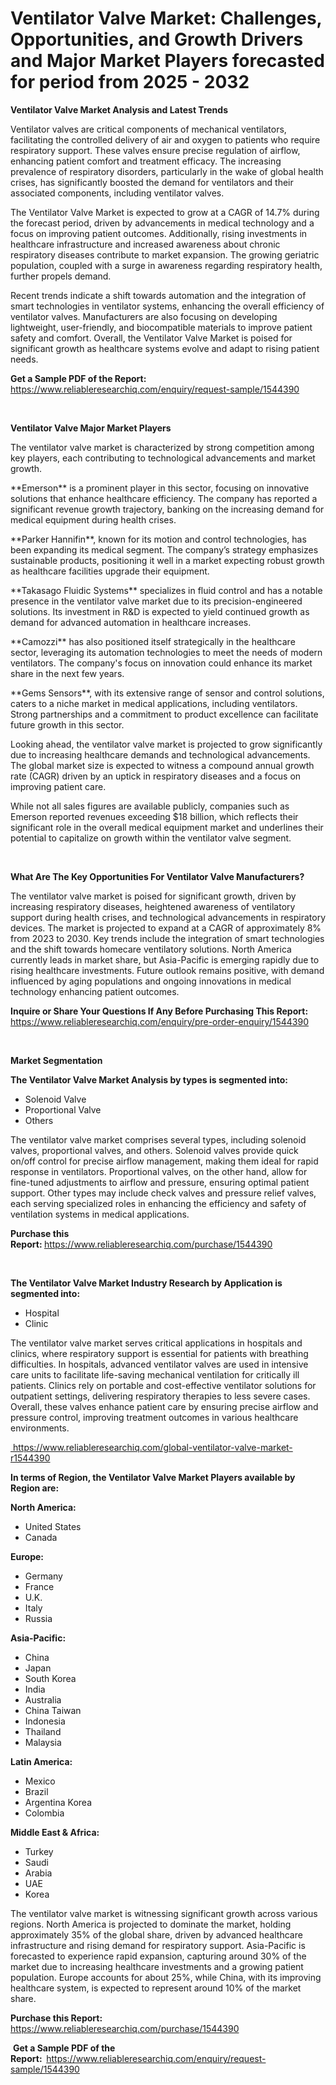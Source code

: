 <p><h1>Ventilator Valve Market: Challenges, Opportunities, and Growth Drivers and Major Market Players forecasted for period from 2025 - 2032</h1></p><p><strong>Ventilator Valve Market Analysis and Latest Trends</strong></p>
<p><p>Ventilator valves are critical components of mechanical ventilators, facilitating the controlled delivery of air and oxygen to patients who require respiratory support. These valves ensure precise regulation of airflow, enhancing patient comfort and treatment efficacy. The increasing prevalence of respiratory disorders, particularly in the wake of global health crises, has significantly boosted the demand for ventilators and their associated components, including ventilator valves.</p><p>The Ventilator Valve Market is expected to grow at a CAGR of 14.7% during the forecast period, driven by advancements in medical technology and a focus on improving patient outcomes. Additionally, rising investments in healthcare infrastructure and increased awareness about chronic respiratory diseases contribute to market expansion. The growing geriatric population, coupled with a surge in awareness regarding respiratory health, further propels demand.</p><p>Recent trends indicate a shift towards automation and the integration of smart technologies in ventilator systems, enhancing the overall efficiency of ventilator valves. Manufacturers are also focusing on developing lightweight, user-friendly, and biocompatible materials to improve patient safety and comfort. Overall, the Ventilator Valve Market is poised for significant growth as healthcare systems evolve and adapt to rising patient needs.</p></p>
<p><strong>Get a Sample PDF of the Report:&nbsp;</strong> <a href="https://www.reliableresearchiq.com/enquiry/request-sample/1544390?utm_campaign=3068&utm_medium=2&utm_source=Github&utm_content=ia&utm_term=13042025&utm_id=ventilator-valve">https://www.reliableresearchiq.com/enquiry/request-sample/1544390</a></p>
<p>&nbsp;</p>
<p><strong>Ventilator Valve Major Market Players</strong></p>
<p><p>The ventilator valve market is characterized by strong competition among key players, each contributing to technological advancements and market growth. </p><p>**Emerson** is a prominent player in this sector, focusing on innovative solutions that enhance healthcare efficiency. The company has reported a significant revenue growth trajectory, banking on the increasing demand for medical equipment during health crises. </p><p>**Parker Hannifin**, known for its motion and control technologies, has been expanding its medical segment. The company’s strategy emphasizes sustainable products, positioning it well in a market expecting robust growth as healthcare facilities upgrade their equipment.</p><p>**Takasago Fluidic Systems** specializes in fluid control and has a notable presence in the ventilator valve market due to its precision-engineered solutions. Its investment in R&D is expected to yield continued growth as demand for advanced automation in healthcare increases.</p><p>**Camozzi** has also positioned itself strategically in the healthcare sector, leveraging its automation technologies to meet the needs of modern ventilators. The company's focus on innovation could enhance its market share in the next few years.</p><p>**Gems Sensors**, with its extensive range of sensor and control solutions, caters to a niche market in medical applications, including ventilators. Strong partnerships and a commitment to product excellence can facilitate future growth in this sector.</p><p>Looking ahead, the ventilator valve market is projected to grow significantly due to increasing healthcare demands and technological advancements. The global market size is expected to witness a compound annual growth rate (CAGR) driven by an uptick in respiratory diseases and a focus on improving patient care.</p><p>While not all sales figures are available publicly, companies such as Emerson reported revenues exceeding $18 billion, which reflects their significant role in the overall medical equipment market and underlines their potential to capitalize on growth within the ventilator valve segment.</p></p>
<p>&nbsp;</p>
<p><strong>What Are The Key Opportunities For Ventilator Valve Manufacturers?</strong></p>
<p><p>The ventilator valve market is poised for significant growth, driven by increasing respiratory diseases, heightened awareness of ventilatory support during health crises, and technological advancements in respiratory devices. The market is projected to expand at a CAGR of approximately 8% from 2023 to 2030. Key trends include the integration of smart technologies and the shift towards homecare ventilatory solutions. North America currently leads in market share, but Asia-Pacific is emerging rapidly due to rising healthcare investments. Future outlook remains positive, with demand influenced by aging populations and ongoing innovations in medical technology enhancing patient outcomes.</p></p>
<p><strong>Inquire or Share Your Questions If Any Before Purchasing This Report:</strong> <a href="https://www.reliableresearchiq.com/enquiry/pre-order-enquiry/1544390?utm_campaign=3068&utm_medium=2&utm_source=Github&utm_content=ia&utm_term=13042025&utm_id=ventilator-valve">https://www.reliableresearchiq.com/enquiry/pre-order-enquiry/1544390</a></p>
<p>&nbsp;</p>
<p><strong>Market Segmentation</strong></p>
<p><strong>The Ventilator Valve Market Analysis by types is segmented into:</strong></p>
<p><ul><li>Solenoid Valve</li><li>Proportional Valve</li><li>Others</li></ul></p>
<p><p>The ventilator valve market comprises several types, including solenoid valves, proportional valves, and others. Solenoid valves provide quick on/off control for precise airflow management, making them ideal for rapid response in ventilators. Proportional valves, on the other hand, allow for fine-tuned adjustments to airflow and pressure, ensuring optimal patient support. Other types may include check valves and pressure relief valves, each serving specialized roles in enhancing the efficiency and safety of ventilation systems in medical applications.</p></p>
<p><strong>Purchase this Report:&nbsp;</strong><a href="https://www.reliableresearchiq.com/purchase/1544390?utm_campaign=3068&utm_medium=2&utm_source=Github&utm_content=ia&utm_term=13042025&utm_id=ventilator-valve">https://www.reliableresearchiq.com/purchase/1544390</a></p>
<p>&nbsp;</p>
<p><strong>The Ventilator Valve Market Industry Research by Application is segmented into:</strong></p>
<p><ul><li>Hospital</li><li>Clinic</li></ul></p>
<p><p>The ventilator valve market serves critical applications in hospitals and clinics, where respiratory support is essential for patients with breathing difficulties. In hospitals, advanced ventilator valves are used in intensive care units to facilitate life-saving mechanical ventilation for critically ill patients. Clinics rely on portable and cost-effective ventilator solutions for outpatient settings, delivering respiratory therapies to less severe cases. Overall, these valves enhance patient care by ensuring precise airflow and pressure control, improving treatment outcomes in various healthcare environments.</p></p>
<p><a href="https://www.reliableresearchiq.com/global-ventilator-valve-market-r1544390?utm_campaign=3068&utm_medium=2&utm_source=Github&utm_content=ia&utm_term=13042025&utm_id=ventilator-valve">&nbsp;https://www.reliableresearchiq.com/global-ventilator-valve-market-r1544390</a></p>
<p><strong>In terms of Region, the Ventilator Valve Market Players available by Region are:</strong></p>
<p>
    <p> <strong> North America: </strong>
        <ul>
            <li>United States</li>
            <li>Canada</li>
        </ul>
        </p> 
    <p> <strong> Europe: </strong>
        <ul>
            <li>Germany</li>
            <li>France</li>
            <li>U.K.</li>
            <li>Italy</li>
            <li>Russia</li>
        </ul>
        </p> 
    <p> <strong> Asia-Pacific: </strong>
        <ul>
            <li>China</li>
            <li>Japan</li>
            <li>South Korea</li>
            <li>India</li>
            <li>Australia</li>
            <li>China Taiwan</li>
            <li>Indonesia</li>
            <li>Thailand</li>
            <li>Malaysia</li>
        </ul>
        </p> 
    <p> <strong> Latin America: </strong>
        <ul>
            <li>Mexico</li>
            <li>Brazil</li>
            <li>Argentina Korea</li>
            <li>Colombia</li>
        </ul>
        </p> 
    <p> <strong> Middle East & Africa: </strong>
        <ul>
            <li>Turkey</li>
            <li>Saudi</li>
            <li>Arabia</li>
            <li>UAE</li>
            <li>Korea</li>
        </ul>
    </p>
    </p>
<p><p>The ventilator valve market is witnessing significant growth across various regions. North America is projected to dominate the market, holding approximately 35% of the global share, driven by advanced healthcare infrastructure and rising demand for respiratory support. Asia-Pacific is forecasted to experience rapid expansion, capturing around 30% of the market due to increasing healthcare investments and a growing patient population. Europe accounts for about 25%, while China, with its improving healthcare system, is expected to represent around 10% of the market share.</p></p>
<p><strong>Purchase this Report: </strong><a href="https://www.reliableresearchiq.com/purchase/1544390?utm_campaign=3068&utm_medium=2&utm_source=Github&utm_content=ia&utm_term=13042025&utm_id=ventilator-valve">https://www.reliableresearchiq.com/purchase/1544390</a></p>
<p>&nbsp;<strong>Get a Sample PDF of the Report:&nbsp;&nbsp;</strong><a href="https://www.reliableresearchiq.com/enquiry/request-sample/1544390?utm_campaign=3068&utm_medium=2&utm_source=Github&utm_content=ia&utm_term=13042025&utm_id=ventilator-valve">https://www.reliableresearchiq.com/enquiry/request-sample/1544390</a></p>
<p><strong></strong></p>
<p><p></p><p></p><p></p></p>